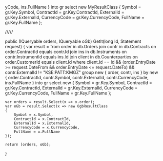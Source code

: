 
yCode, ins.FullName } into gr
             select new MyResultClass
             {
                 Symbol = gr.Key.Symbol,
                 ContractId = gr.Key.ContractId,
                 ExternalId = gr.Key.ExternalId,
                 CurrencyCode = gr.Key.CurrencyCode,
                 FullName = gr.Key.FullName
             };

/////

public (IQueryable<Order> orders, IQueryable<OgbResultClass> oGb) GetIt(long Id, Statement request)
{
    var result = from order in db.Orders
                 join contr in db.Contracts on order.ContractId equals contr.Id
                 join ins in db.Instruments on contr.InstrumentId equals ins.Id
                 join client in db.Counterparties on order.CustomerId equals client.Id
                 where client.Id == Id && (order.EntryDate >= request.DateFrom && order.EntryDate <= request.DateTo)
                       && contr.ExternalId != "KSE:PATT:KMGZ"
                 group new { order, contr, ins } by new { order.ContractId, contr.Symbol, contr.ExternalId, contr.CurrencyCode, ins.FullName } into gr
                 select new
                 {
                     Symbol = gr.Key.Symbol,
                     ContractId = gr.Key.ContractId,
                     ExternalId = gr.Key.ExternalId,
                     CurrencyCode = gr.Key.CurrencyCode,
                     FullName = gr.Key.FullName
                 };

    var orders = result.Select(x => x.order);
    var oGb = result.Select(x => new OgbResultClass
    {
        Symbol = x.Symbol,
        ContractId = x.ContractId,
        ExternalId = x.ExternalId,
        CurrencyCode = x.CurrencyCode,
        FullName = x.FullName
    });

    return (orders, oGb);
}
